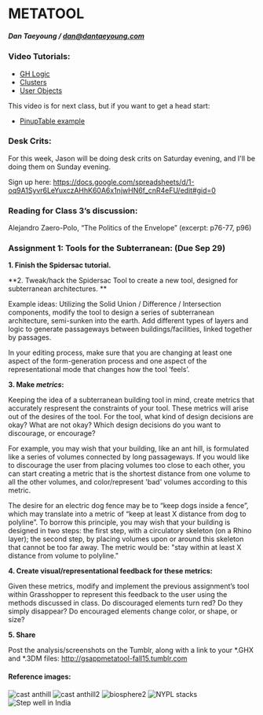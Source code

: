 # METATOOL
##### Dan Taeyoung / dan@dantaeyoung.com

### Video Tutorials:

* [GH Logic](http://skilltree.gsapp.org/tutorials/59/)
* [Clusters](http://skilltree.gsapp.org/tutorials/53)
* [User Objects](http://skilltree.gsapp.org/tutorials/58)

This video is for next class, but if you want to get a head start:
* [PinupTable example](http://skilltree.gsapp.org/tutorials/52) 
 
### Desk Crits:

For this week, Jason will be doing desk crits on Saturday evening, and I'll be doing them on Sunday evening. 

Sign up here:
https://docs.google.com/spreadsheets/d/1-oq9A1Syvr6LeYuxczAHhK60A6x1njwHN6f_cnR4eFU/edit#gid=0

### Reading for Class 3’s discussion:

Alejandro Zaero-Polo, “The Politics of the Envelope”
(excerpt: p76-77, p96)
	
### Assignment 1: Tools for the Subterranean: (Due Sep 29)


**1. Finish the Spidersac tutorial.**

**2. Tweak/hack the Spidersac Tool to create a new tool, designed for subterranean architectures. **

Example ideas: Utilizing the Solid Union / Difference / Intersection components, modify the tool to design a series of subterranean architecture, semi-sunken into the earth.  Add different types of layers and logic to generate passageways between buildings/facilities, linked together by passages. 

In your editing process, make sure that you are changing at least one aspect of the form-generation process and one aspect of the representational mode that changes how the tool ‘feels’. 

**3. Make *metrics*:**

Keeping the idea of a subterranean building tool in mind, create metrics that accurately respresent the constraints of your tool. These metrics will arise out of the desires of the tool. For the tool, what kind of design decisions are okay? What are not okay? Which design decisions do you want to discourage, or encourage? 

For example, you may wish that your building, like an ant hill, is formulated like a series of volumes connected by long passageways. If you would like to discourage the user from placing volumes too close to each other, you can start creating a metric that is the shortest distance from one volume to all the other volumes, and color/represent 'bad' volumes according to this metric.

The desire for an electric dog fence may be to “keep dogs inside a fence”, which may translate into a metric of “keep at least X distance from dog to polyline”. To borrow this principle, you may wish that your building is designed in two steps: the first step, with a circulatory skeleton (on a Rhino layer); the second step, by placing volumes upon or around this skeleton that cannot be too far away. The metric would be: "stay within at least X distance from volume to polyline."


**4. Create visual/representational feedback for these metrics:**

Given these metrics, modify and implement the previous assignment’s tool within Grasshopper to represent this feedback to the user using the methods discussed in class. Do discouraged elements turn red? Do they simply disappear? Do encouraged elements change color, or shape, or size?

**5. Share**

Post the analysis/screenshots on the Tumblr, along with a link to your *.GHX and *.3DM files: http://gsappmetatool-fall15.tumblr.com

#### Reference images:

![cast anthill](http://i.imgur.com/4khaCDq.jpg)
![cast anthill2](http://i.imgur.com/h503x6a.jpg)
![biosphere2](http://i.imgur.com/E2Xyy6E.jpg)
![NYPL stacks](http://i.imgur.com/6Q8xbRH.jpg)
![Step well in India](http://i.imgur.com/t8AoLYW.jpg)


